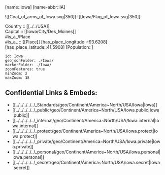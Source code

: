 ﻿---
location: [41.5908,-93.6208] 
type: State
tags:
- geo/State


SpocWebEntityId: 36038
isDeleted: false
confidential: public

---
[name::Iowa] 
[name-abbr::IA] 

![[Coat_of_arms_of_Iowa.svg|350]] 
![[Iowa/Flag_of_Iowa.svg|350]]  

Country :: [[../../USA]]  
Capital :: [[Iowa/City/Des_Moines]]  
#is_a_/Place  
#is_a_ :: [[Place]] 
[has_place_longitude::-93.6208] 
[has_place_latitude::41.5908] 
[Population::] 



```leaflet
id: Iowa
geojsonFolder: ./Iowa/
markerFolder: ./Iowa/
zoomFeatures: true 
minZoom: 2 
maxZoom: 18
```


## Confidential Links & Embeds: 
- [[../../../../../_Standards/geo/Continent/America~North/USA/Iowa|Iowa]] 
- [[../../../../../_public/geo/Continent/America~North/USA/Iowa.public|Iowa.public]] 
- [[../../../../../_internal/geo/Continent/America~North/USA/Iowa.internal|Iowa.internal]] 
- [[../../../../../_protect/geo/Continent/America~North/USA/Iowa.protect|Iowa.protect]] 
- [[../../../../../_private/geo/Continent/America~North/USA/Iowa.private|Iowa.private]] 
- [[../../../../../_personal/geo/Continent/America~North/USA/Iowa.personal|Iowa.personal]] 
- [[../../../../../_secret/geo/Continent/America~North/USA/Iowa.secret|Iowa.secret]] 
